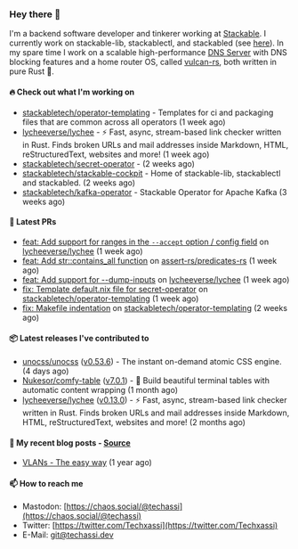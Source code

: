 ### Hey there 👋

I'm a backend software developer and tinkerer working at [Stackable][stackable]. I currently work on
stackable-lib, stackablectl, and stackabled (see [here][stackable-work]). In my spare time I work on
a scalable high-performance [DNS Server][portal] with DNS blocking features and a home router OS,
called [vulcan-rs][vulcan], both written in pure Rust 🦀.

[stackable-work]: https://github.com/stackabletech/stackable
[stackable]: https://github.com/stackabletech
[portal]: https://github.com/portal-rs/portal
[vulcan]: https://github.com/vulcan-rs

#### 🔥 Check out what I'm working on


- [stackabletech/operator-templating](https://github.com/stackabletech/operator-templating) - Templates for ci and packaging files that are common across all operators (1 week ago)
- [lycheeverse/lychee](https://github.com/lycheeverse/lychee) - ⚡ Fast, async, stream-based link checker written in Rust. Finds broken URLs and mail addresses inside Markdown, HTML, reStructuredText, websites and more! (1 week ago)
- [stackabletech/secret-operator](https://github.com/stackabletech/secret-operator) -  (2 weeks ago)
- [stackabletech/stackable-cockpit](https://github.com/stackabletech/stackable-cockpit) - Home of stackable-lib, stackablectl and stackabled. (2 weeks ago)
- [stackabletech/kafka-operator](https://github.com/stackabletech/kafka-operator) - Stackable Operator for Apache Kafka (3 weeks ago)

#### 🧪 Latest PRs


- [feat: Add support for ranges in the `--accept` option / config field](https://github.com/lycheeverse/lychee/pull/1167) on [lycheeverse/lychee](https://github.com/lycheeverse/lychee) (1 week ago)
- [feat: Add str::contains_all function](https://github.com/assert-rs/predicates-rs/pull/147) on [assert-rs/predicates-rs](https://github.com/assert-rs/predicates-rs) (1 week ago)
- [feat: Add support for --dump-inputs](https://github.com/lycheeverse/lychee/pull/1159) on [lycheeverse/lychee](https://github.com/lycheeverse/lychee) (1 week ago)
- [fix: Template default.nix file for secret-operator](https://github.com/stackabletech/operator-templating/pull/269) on [stackabletech/operator-templating](https://github.com/stackabletech/operator-templating) (1 week ago)
- [fix: Makefile indentation](https://github.com/stackabletech/operator-templating/pull/266) on [stackabletech/operator-templating](https://github.com/stackabletech/operator-templating) (2 weeks ago)

#### 📦 Latest releases I've contributed to


- [unocss/unocss](https://github.com/unocss/unocss/releases/tag/v0.53.6) ([v0.53.6](https://github.com/unocss/unocss/releases/tag/v0.53.6)) - The instant on-demand atomic CSS engine. (4 days ago)
- [Nukesor/comfy-table](https://github.com/Nukesor/comfy-table/releases/tag/v7.0.1) ([v7.0.1](https://github.com/Nukesor/comfy-table/releases/tag/v7.0.1)) - :large_orange_diamond: Build beautiful terminal tables with automatic content wrapping (1 month ago)
- [lycheeverse/lychee](https://github.com/lycheeverse/lychee/releases/tag/v0.13.0) ([v0.13.0](https://github.com/lycheeverse/lychee/releases/tag/v0.13.0)) - ⚡ Fast, async, stream-based link checker written in Rust. Finds broken URLs and mail addresses inside Markdown, HTML, reStructuredText, websites and more! (2 months ago)

#### 📜 My recent blog posts - [Source](https://github.com/Techassi/page)


- [VLANs - The easy way](https://techassi.dev/posts/vlans-the-easy-way/) (1 year ago)

#### 📫 How to reach me

- Mastodon: [https://chaos.social/@techassi](https://chaos.social/@techassi)
- Twitter: [https://twitter.com/Techxassi](https://twitter.com/Techxassi)
- E-Mail: git@techassi.dev
